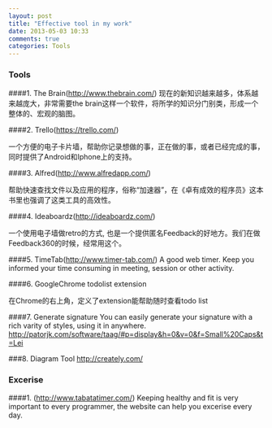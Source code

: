 ```yaml
---
layout: post
title: "Effective tool in my work"
date: 2013-05-03 10:33
comments: true
categories: Tools
---
```


### Tools
####1. The Brain(http://www.thebrain.com/)
  现在的新知识越来越多，体系越来越庞大，非常需要the brain这样一个软件，将所学的知识分门别类，形成一个整体的、宏观的脑图。

####2. Trello(https://trello.com/)

  一个方便的电子卡片墙，帮助你记录想做的事，正在做的事，或者已经完成的事，同时提供了Android和Iphone上的支持。

<!--More-->
####3. Alfred(http://www.alfredapp.com/)

  帮助快速查找文件以及应用的程序，俗称“加速器”，在《卓有成效的程序员》这本书里也强调了这类工具的高效性。

####4. Ideaboardz(http://ideaboardz.com/)

  一个使用电子墙做retro的方式, 也是一个提供匿名Feedback的好地方。我们在做Feedback360的时候，经常用这个。
  
####5. TimeTab(http://www.timer-tab.com/)
  A good web timer. Keep you informed your time consuming in meeting, session or other activity.
  

####6. GoogleChrome todolist extension

  在Chrome的右上角，定义了extension能帮助随时查看todo list

####7. Generate signature
  You can easily generate your signature with a rich varity of styles, using it in anywhere.
  http://patorjk.com/software/taag/#p=display&h=0&v=0&f=Small%20Caps&t=Lei 

###8. Diagram Tool
	http://creately.com/  

### Excerise
####1. (http://www.tabatatimer.com/)
  Keeping healthy and fit is very important to every programmer, the website can help you excerise every day.



